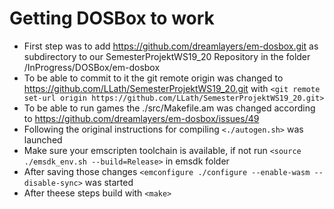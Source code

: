 # Getting DOSBox to work

* First step was to add https://github.com/dreamlayers/em-dosbox.git as subdirectory to our SemesterProjektWS19_20 Repository in the folder /InProgress/DOSBox/em-dosbox
* To be able to commit to it the git remote origin was changed to https://github.com/LLath/SemesterProjektWS19_20.git with `<git remote set-url origin https://github.com/LLath/SemesterProjektWS19_20.git>`
* To be able to run games the ./src/Makefile.am was changed according to https://github.com/dreamlayers/em-dosbox/issues/49
* Following the original instructions for compiling `<./autogen.sh>` was launched
* Make sure your emscripten toolchain is available, if not run `<source ./emsdk_env.sh --build=Release>` in emsdk folder
* After saving those changes `<emconfigure ./configure --enable-wasm --disable-sync>` was started
* After theese steps build with `<make>`
